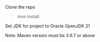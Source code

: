 Clone the repo

> mvn install

Set JDK for project to Oracle OpenJDK 21

Note: 
Maven version must be 3.9.7 or above

